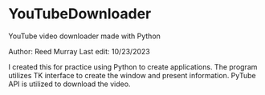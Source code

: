 # YouTubeDownloader
YouTube video downloader made with Python

Author: Reed Murray
Last edit: 10/23/2023

I created this for practice using Python to create applications. The program utilizes TK interface to create the window and present information.
PyTube API is utilized to download the video.
